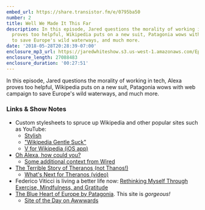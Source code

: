 ```yaml
---
embed_url: https://share.transistor.fm/e/0795ba50
number: 2
title: Well We Made It This Far
description: In this episode, Jared questions the morality of working in tech, Alexa
  proves too helpful, Wikipedia puts on a new suit, Patagonia wows with web campaign
  to save Europe's wild waterways, and much more.
date: '2018-05-28T20:28:39-07:00'
enclosure_mp3_url: https://jaredwhiteshow.s3.us-west-1.amazonaws.com/Episode%202%20-%20Well%20We%20Made%20It%20This%20Far.mp3
enclosure_length: 27088483
enclosure_duration: '00:27:51'
---
```


In this episode, Jared questions the morality of working in tech, Alexa proves too helpful, Wikipedia puts on a new suit, Patagonia wows with web campaign to save Europe's wild waterways, and much more.

### Links & Show Notes

* Custom stylesheets to spruce up Wikipedia and other popular sites such as YouTube:
	* [Stylish](https://userstyles.org)
	* ["Wikipedia Gentle Suck"](https://userstyles.org/styles/104235/wikipedia-gentle-suck)
	* [V for Wikipedia (iOS app)](http://v-for-wiki.com/)
* [Oh Alexa, how could you?](https://arstechnica.com/gadgets/2018/05/amazon-confirms-that-echo-device-secretly-shared-users-private-audio/)
	* [Some additional context from Wired](https://www.wired.com/story/the-alexa-amazon-eavesdropping-situation/)
* [The Terrible Story of Theranos (not Thanos!)](https://www.wired.com/story/a-new-look-inside-theranos-dysfunctional-corporate-culture/)
	* [What's Next for Theranos (video)](https://youtu.be/8JPOXURfqDs)
* Federico Viticci is living a better life now: [Rethinking Myself Through Exercise, Mindfulness, and Gratitude](https://www.macstories.net/stories/second-life/)
* [The Blue Heart of Europe by Patagonia](http://blueheart.patagonia.com). This site is _gorgeous!_
	* [Site of the Day on Awwwards](https://www.awwwards.com/sites/the-blue-heart-of-europe)
